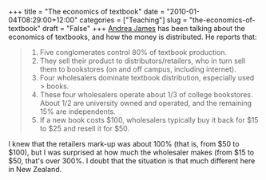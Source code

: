 +++
title = "The economics of textbook"
date = "2010-01-04T08:29:00+12:00"
categories = ["Teaching"]
slug = "the-economics-of-textbook"
draft = "False"
+++
[Andrea
James](http://www.boingboing.net/2010/01/03/prescription-for-con.html)
has been talking about the economics of textbooks, and how the money is
distributed. He reports that:

> 1. Five conglomerates control 80% of textbook production.
> 2. They sell their product to distributors/retailers, who in turn
> sell them to bookstores (on and off campus, including internet).
> 3. Four wholesalers dominate textbook distribution, especially used > books.
> 4. These four wholesalers operate about 1/3 of college bookstores.
> About 1/2 are university owned and operated, and the remaining 15%
> are independents.
> 5. If a new book costs $100, wholesalers typically buy it back for
> $15 to $25 and resell it for $50.

I knew that the retailers mark-up was about 100% (that is, from $50 to
$100), but I was surprised at how much the wholesaler makes (from $15
to $50, that's over 300%. I doubt that the situation is that much
different here in New Zealand.

